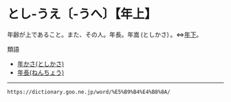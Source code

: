 # とし‐うえ〔‐うへ〕【年上】
年齢が上であること。また、その人。年長。年嵩 (としかさ) 。⇔[年下](としした（年下）)。

類語

-   [年かさ(としかさ)](https://dictionary.goo.ne.jp/word/%E5%B9%B4%E5%B5%A9/#jn-158787)
-   [年長(ねんちょう)](https://dictionary.goo.ne.jp/word/%E5%B9%B4%E9%95%B7/#jn-171040)

---
`https://dictionary.goo.ne.jp/word/%E5%B9%B4%E4%B8%8A/`